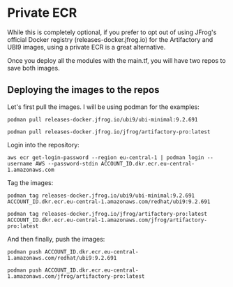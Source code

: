 # Private ECR 

While this is completely optional, if you prefer to opt out of using JFrog's official Docker registry (releases-docker.jfrog.io) for the Artifactory and UBI9 images, 
using a private ECR is a great alternative. 

Once you deploy all the modules with the main.tf, you will have two repos to save both images. 

## Deploying the images to the repos

Let's first pull the images. I will be using podman for the examples:
```
podman pull releases-docker.jfrog.io/ubi9/ubi-minimal:9.2.691
```
```
podman pull releases-docker.jfrog.io/jfrog/artifactory-pro:latest
```
Login into the repository:
```
aws ecr get-login-password --region eu-central-1 | podman login --username AWS --password-stdin ACCOUNT_ID.dkr.ecr.eu-central-1.amazonaws.com
```
Tag the images:
```
podman tag releases-docker.jfrog.io/ubi9/ubi-minimal:9.2.691 ACCOUNT_ID.dkr.ecr.eu-central-1.amazonaws.com/redhat/ubi9:9.2.691
```
```
podman tag releases-docker.jfrog.io/jfrog/artifactory-pro:latest ACCOUNT_ID.dkr.ecr.eu-central-1.amazonaws.com/jfrog/artifactory-pro:latest
```
And then finally, push the images:
```
podman push ACCOUNT_ID.dkr.ecr.eu-central-1.amazonaws.com/redhat/ubi9:9.2.691
```
```
podman push ACCOUNT_ID.dkr.ecr.eu-central-1.amazonaws.com/jfrog/artifactory-pro:latest
```
